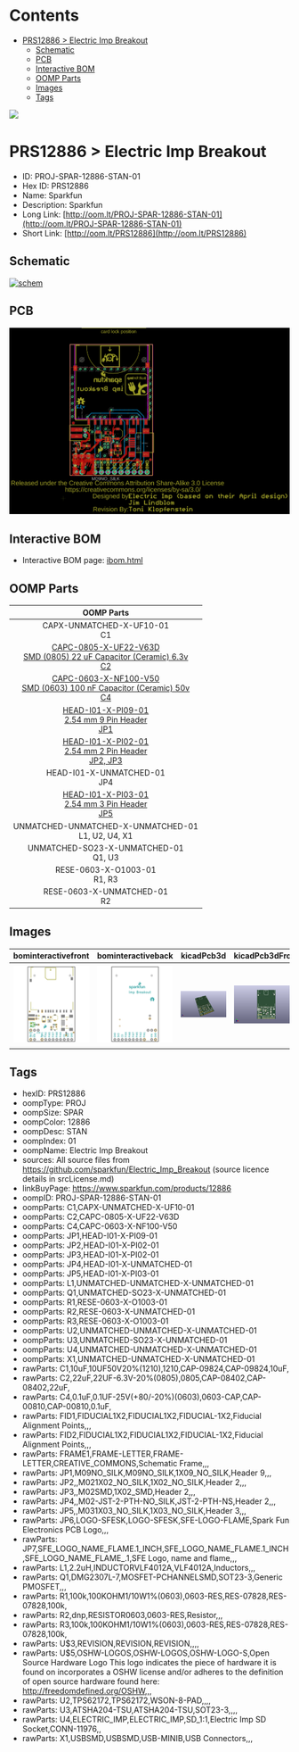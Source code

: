 



Contents
========

* [PRS12886 > Electric Imp Breakout](#prs12886--electric-imp-breakout)
	* [Schematic](#schematic)
	* [PCB](#pcb)
	* [Interactive BOM](#interactive-bom)
	* [OOMP Parts](#oomp-parts)
	* [Images](#images)
	* [Tags](#tags)
  
![][im]
# PRS12886 > Electric Imp Breakout

- ID: PROJ-SPAR-12886-STAN-01
- Hex ID: PRS12886
- Name: Sparkfun
- Description: Sparkfun
- Long Link: [http://oom.lt/PROJ-SPAR-12886-STAN-01](http://oom.lt/PROJ-SPAR-12886-STAN-01)
- Short Link: [http://oom.lt/PRS12886](http://oom.lt/PRS12886)

## Schematic
  
[![schem](eagleSchemImage.png)](eagleSchemImage.png)
## PCB
  
[![pcb](eagleImage.png)](eagleImage.png)
## Interactive BOM

- Interactive BOM page: [ibom.html](https://htmlpreview.github.io/?https://github.com/oomlout/oomlout_OOMP_projects/blob/main/PROJ-SPAR-12886-STAN-01/kicad/bom/ibom.html)

## OOMP Parts
  

|OOMP Parts|
| :---: |
|CAPX-UNMATCHED-X-UF10-01<BR>C1|
|[CAPC-0805-X-UF22-V63D<br> SMD (0805) 22 uF Capacitor (Ceramic) 6.3v<br> C2](https://github.com/oomlout/oomlout_OOMP_parts/tree/main/CAPC-0805-X-UF22-V63D/)|
|[CAPC-0603-X-NF100-V50<br> SMD (0603) 100 nF Capacitor (Ceramic) 50v<br> C4](https://github.com/oomlout/oomlout_OOMP_parts/tree/main/CAPC-0603-X-NF100-V50/)|
|[HEAD-I01-X-PI09-01<br> 2.54 mm 9 Pin Header<br> JP1](https://github.com/oomlout/oomlout_OOMP_parts/tree/main/HEAD-I01-X-PI09-01/)|
|[HEAD-I01-X-PI02-01<br> 2.54 mm 2 Pin Header<br> JP2, JP3](https://github.com/oomlout/oomlout_OOMP_parts/tree/main/HEAD-I01-X-PI02-01/)|
|HEAD-I01-X-UNMATCHED-01<BR>JP4|
|[HEAD-I01-X-PI03-01<br> 2.54 mm 3 Pin Header<br> JP5](https://github.com/oomlout/oomlout_OOMP_parts/tree/main/HEAD-I01-X-PI03-01/)|
|UNMATCHED-UNMATCHED-X-UNMATCHED-01<BR>L1, U2, U4, X1|
|UNMATCHED-SO23-X-UNMATCHED-01<BR>Q1, U3|
|RESE-0603-X-O1003-01<BR>R1, R3|
|RESE-0603-X-UNMATCHED-01<BR>R2|

## Images
  
  

|bominteractivefront|bominteractiveback|kicadPcb3d|kicadPcb3dFront|kicadPcb3dBack|eagleImage|eagleSchemImage|pcbdraw|pcbdrawback|
| :---: | :---: | :---: | :---: | :---: | :---: | :---: | :---: | :---: |
|[![bominteractivefront](bomFront_140.png)](bomFront.png)|[![bominteractiveback](bomBack_140.png)](bomBack.png)|[![kicadPcb3d](kicadPcb3d_140.png)](kicadPcb3d.png)|[![kicadPcb3dFront](kicadPcb3dFront_140.png)](kicadPcb3dFront.png)|[![kicadPcb3dBack](kicadPcb3dBack_140.png)](kicadPcb3dBack.png)|[![eagleImage](eagleImage_140.png)](eagleImage.png)|[![eagleSchemImage](eagleSchemImage_140.png)](eagleSchemImage.png)|[![pcbdraw](pcbdraw_140.png)](pcbdraw.png)|[![pcbdrawback](pcbdrawBack_140.png)](pcbdrawBack.png)|

## Tags

- hexID: PRS12886
- oompType: PROJ
- oompSize: SPAR
- oompColor: 12886
- oompDesc: STAN
- oompIndex: 01
- oompName: Electric Imp Breakout
- sources: All source files from https://github.com/sparkfun/Electric_Imp_Breakout (source licence details in srcLicense.md)
- linkBuyPage: https://www.sparkfun.com/products/12886
- oompID: PROJ-SPAR-12886-STAN-01
- oompParts: C1,CAPX-UNMATCHED-X-UF10-01
- oompParts: C2,CAPC-0805-X-UF22-V63D
- oompParts: C4,CAPC-0603-X-NF100-V50
- oompParts: JP1,HEAD-I01-X-PI09-01
- oompParts: JP2,HEAD-I01-X-PI02-01
- oompParts: JP3,HEAD-I01-X-PI02-01
- oompParts: JP4,HEAD-I01-X-UNMATCHED-01
- oompParts: JP5,HEAD-I01-X-PI03-01
- oompParts: L1,UNMATCHED-UNMATCHED-X-UNMATCHED-01
- oompParts: Q1,UNMATCHED-SO23-X-UNMATCHED-01
- oompParts: R1,RESE-0603-X-O1003-01
- oompParts: R2,RESE-0603-X-UNMATCHED-01
- oompParts: R3,RESE-0603-X-O1003-01
- oompParts: U2,UNMATCHED-UNMATCHED-X-UNMATCHED-01
- oompParts: U3,UNMATCHED-SO23-X-UNMATCHED-01
- oompParts: U4,UNMATCHED-UNMATCHED-X-UNMATCHED-01
- oompParts: X1,UNMATCHED-UNMATCHED-X-UNMATCHED-01
- rawParts: C1,10uF,10UF50V20%(1210),1210,CAP-09824,CAP-09824,10uF,
- rawParts: C2,22uF,22UF-6.3V-20%(0805),0805,CAP-08402,CAP-08402,22uF,
- rawParts: C4,0.1uF,0.1UF-25V(+80/-20%)(0603),0603-CAP,CAP-00810,CAP-00810,0.1uF,
- rawParts: FID1,FIDUCIAL1X2,FIDUCIAL1X2,FIDUCIAL-1X2,Fiducial Alignment Points,,,
- rawParts: FID2,FIDUCIAL1X2,FIDUCIAL1X2,FIDUCIAL-1X2,Fiducial Alignment Points,,,
- rawParts: FRAME1,FRAME-LETTER,FRAME-LETTER,CREATIVE_COMMONS,Schematic Frame,,,
- rawParts: JP1,M09NO_SILK,M09NO_SILK,1X09_NO_SILK,Header 9,,,
- rawParts: JP2,,M021X02_NO_SILK,1X02_NO_SILK,Header 2,,,
- rawParts: JP3,,M02SMD,1X02_SMD,Header 2,,,
- rawParts: JP4,,M02-JST-2-PTH-NO_SILK,JST-2-PTH-NS,Header 2,,,
- rawParts: JP5,,M031X03_NO_SILK,1X03_NO_SILK,Header 3,,,
- rawParts: JP6,LOGO-SFESK,LOGO-SFESK,SFE-LOGO-FLAME,Spark Fun Electronics PCB Logo,,,
- rawParts: JP7,SFE_LOGO_NAME_FLAME.1_INCH,SFE_LOGO_NAME_FLAME.1_INCH,SFE_LOGO_NAME_FLAME_.1,SFE Logo, name and flame,,,
- rawParts: L1,2.2uH,INDUCTORVLF4012A,VLF4012A,Inductors,,,
- rawParts: Q1,DMG2307L-7,MOSFET-PCHANNELSMD,SOT23-3,Generic PMOSFET,,,
- rawParts: R1,100k,100KOHM1/10W1%(0603),0603-RES,RES-07828,RES-07828,100k,
- rawParts: R2,dnp,RESISTOR0603,0603-RES,Resistor,,,
- rawParts: R3,100k,100KOHM1/10W1%(0603),0603-RES,RES-07828,RES-07828,100k,
- rawParts: U$3,REVISION,REVISION,REVISION,,,,
- rawParts: U$5,OSHW-LOGOS,OSHW-LOGOS,OSHW-LOGO-S,Open Source Hardware Logo This logo indicates the piece of hardware it is found on incorporates a OSHW license and/or adheres to the definition of open source hardware found here: http://freedomdefined.org/OSHW,,,
- rawParts: U2,TPS62172,TPS62172,WSON-8-PAD,,,,
- rawParts: U3,ATSHA204-TSU,ATSHA204-TSU,SOT23-3,,,,
- rawParts: U4,ELECTRIC_IMP,ELECTRIC_IMP,SD_1:1,Electric Imp SD Socket,CONN-11976,,
- rawParts: X1,USBSMD,USBSMD,USB-MINIB,USB Connectors,,,



[im]: kicadPcb3d_450.png
